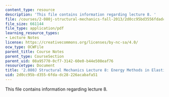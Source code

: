 ```yaml
---
content_type: resource
description: 'This file contains information regarding lecture 8. '
file: /courses/2-080j-structural-mechanics-fall-2013/2d0cc95bd3556fdadc28226acabafa51_MIT2_080JF13_Lecture8.pdf
file_size: 661144
file_type: application/pdf
learning_resource_types:
- Lecture Notes
license: https://creativecommons.org/licenses/by-nc-sa/4.0/
ocw_type: OCWFile
parent_title: Course Notes
parent_type: CourseSection
parent_uid: 08a95770-0cf7-3142-60e0-b44e508eaf76
resourcetype: Document
title: '2.080J Structural Mechanics Lecture 8: Energy Methods in Elasticity'
uid: 2d0cc95b-d355-6fda-dc28-226acabafa51
---
```

This file contains information regarding lecture 8. 